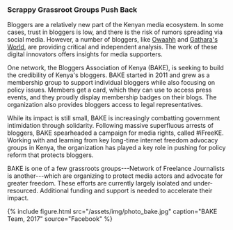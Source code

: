 ### Scrappy Grassroot Groups Push Back

Bloggers are a relatively new part of the Kenyan media ecosystem. In some cases, trust in bloggers is low, and there is the risk of rumors spreading via social media. However, a number of bloggers, like [Owaahh](http://owaahh.com/) and [Gathara's World](https://gathara.blogspot.com/), are providing critical and independent analysis. The work of these digital innovators offers insights for media supporters.

One network, the Bloggers Association of Kenya (BAKE), is seeking to build the credibility of Kenya's bloggers. BAKE started in 2011 and grew as a membership group to support individual bloggers while also focusing on policy issues. Members get a card, which they can use to access press events, and they proudly display membership badges on their blogs. The organization also provides bloggers access to legal representatives.

While its impact is still small, BAKE is increasingly combatting government intimidation through solidarity. Following massive superfluous arrests of bloggers, BAKE spearheaded a campaign for media rights, called #iFreeKE. Working with and learning from key long-time internet freedom advocacy groups in Kenya, the organization has played a key role in pushing for policy reform that protects bloggers.

BAKE is one of a few grassroots groups---Network of Freelance Journalists is another---which are organizing to protect media actors and advocate for greater freedom. These efforts are currently largely isolated and under-resourced. Additional funding and support is needed to accelerate their impact.

{% include figure.html src="/assets/img/photo_bake.jpg" caption="BAKE Team, 2017" source="Facebook" %}
